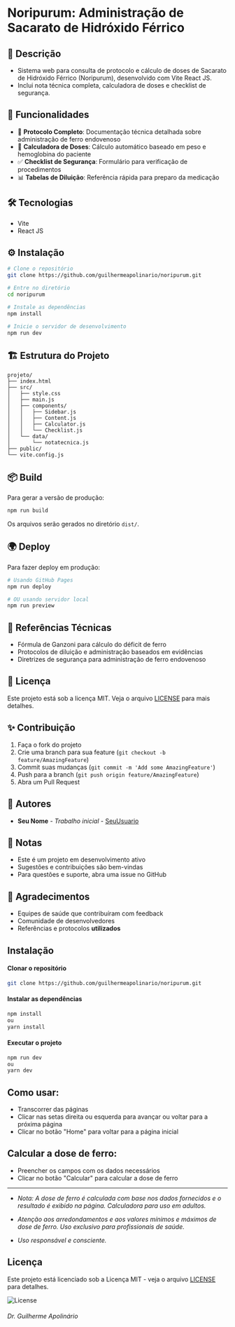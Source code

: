﻿# Noripurum: Administração de Sacarato de Hidróxido Férrico

## 📝 Descrição
- Sistema web para consulta de protocolo e cálculo de doses de Sacarato de Hidróxido Férrico (Noripurum), desenvolvido com Vite React JS. 
- Inclui nota técnica completa, calculadora de doses e checklist de segurança.

## 🚀 Funcionalidades

- 📖 **Protocolo Completo**: Documentação técnica detalhada sobre administração de ferro endovenoso
- 🧮 **Calculadora de Doses**: Cálculo automático baseado em peso e hemoglobina do paciente
- ✅ **Checklist de Segurança**: Formulário para verificação de procedimentos
- 📊 **Tabelas de Diluição**: Referência rápida para preparo da medicação


## 🛠️ Tecnologias

- Vite
- React JS

## ⚙️ Instalação

```bash
# Clone o repositório
git clone https://github.com/guilhermeapolinario/noripurum.git

# Entre no diretório
cd noripurum

# Instale as dependências
npm install

# Inicie o servidor de desenvolvimento
npm run dev
```

## 🏗️ Estrutura do Projeto

```
projeto/
├── index.html
├── src/
│   ├── style.css
│   ├── main.js
│   ├── components/
│   │   ├── Sidebar.js
│   │   ├── Content.js
│   │   ├── Calculator.js
│   │   └── Checklist.js
│   └── data/
│       └── notatecnica.js
├── public/
└── vite.config.js
```

## 📦 Build

Para gerar a versão de produção:

```bash
npm run build
```

Os arquivos serão gerados no diretório `dist/`.

## 🌍 Deploy

Para fazer deploy em produção:

```bash
# Usando GitHub Pages
npm run deploy

# OU usando servidor local
npm run preview
```

## 🧪 Referências Técnicas

- Fórmula de Ganzoni para cálculo do déficit de ferro
- Protocolos de diluição e administração baseados em evidências
- Diretrizes de segurança para administração de ferro endovenoso

## 📄 Licença

Este projeto está sob a licença MIT. Veja o arquivo [LICENSE](LICENSE) para mais detalhes.

## ✨ Contribuição

1. Faça o fork do projeto
2. Crie uma branch para sua feature (`git checkout -b feature/AmazingFeature`)
3. Commit suas mudanças (`git commit -m 'Add some AmazingFeature'`)
4. Push para a branch (`git push origin feature/AmazingFeature`)
5. Abra um Pull Request

## 👥 Autores

* **Seu Nome** - *Trabalho inicial* - [SeuUsuario](https://github.com/SeuUsuario)

## 📝 Notas

- Este é um projeto em desenvolvimento ativo
- Sugestões e contribuições são bem-vindas
- Para questões e suporte, abra uma issue no GitHub

## 🙏 Agradecimentos

- Equipes de saúde que contribuíram com feedback
- Comunidade de desenvolvedores
- Referências e protocolos **utilizados**





## Instalação

#### Clonar o repositório

```bash
git clone https://github.com/guilhermeapolinario/noripurum.git
```

#### Instalar as dependências

```bash
npm install
ou
yarn install
```

#### Executar o projeto

```bash
npm run dev
ou
yarn dev
```

## Como usar:
- Transcorrer das páginas
- Clicar nas setas direita ou esquerda para avançar ou voltar para a próxima página
- Clicar no botão "Home" para voltar para a página inicial

## Calcular a dose de ferro:
- Preencher os campos com os dados necessários
- Clicar no botão "Calcular" para calcular a dose de ferro

---

- *Nota: A dose de ferro é calculada com base nos dados fornecidos e o resultado é exibido na página. Calculadora para uso em adultos.*

- *Atenção aos arredondamentos e aos valores mínimos e máximos de dose de ferro. Uso exclusivo para profissionais de saúde.*

- *Uso responsável e consciente.*



























## Licença

Este projeto está licenciado sob a Licença MIT - veja o arquivo [LICENSE](LICENSE) para detalhes.

<img src="https://img.shields.io/badge/license-MIT-blue.svg" alt="License">

<h6 style="text-color: #000">Dr. Guilherme Apolinário</h6>
